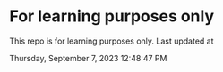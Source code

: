# For learning purposes only
This repo is for learning purposes only.
Last updated at

Thursday, September 7, 2023 12:48:47 PM

